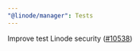 ```yaml
---
"@linode/manager": Tests
---
```


Improve test Linode security ([#10538](https://github.com/linode/manager/pull/10538))
